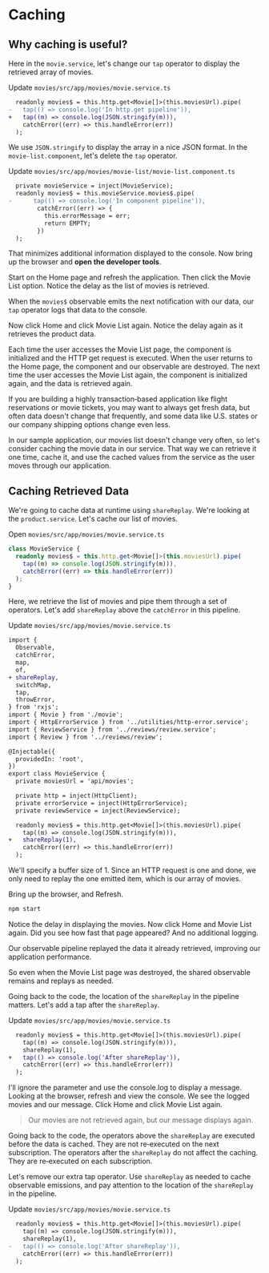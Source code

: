 # Caching

## Why caching is useful?

Here in the `movie.service`, let's change our `tap` operator to display the retrieved array of movies.

Update `movies/src/app/movies/movie.service.ts`

```diff
  readonly movies$ = this.http.get<Movie[]>(this.moviesUrl).pipe(
-   tap(() => console.log('In http.get pipeline')),
+   tap((m) => console.log(JSON.stringify(m))),
    catchError((err) => this.handleError(err))
  );
```

We use `JSON.stringify` to display the array in a nice JSON format. In the `movie‑list.component`, let's delete the `tap` operator. 

Update `movies/src/app/movies/movie-list/movie-list.component.ts`

```diff
  private movieService = inject(MovieService);
  readonly movies$ = this.movieService.movies$.pipe(
-      tap(() => console.log('In component pipeline')),
        catchError((err) => {
          this.errorMessage = err;
          return EMPTY;
        })
  );
```

That minimizes additional information displayed to the console. Now bring up the browser and **open the developer tools**. 

Start on the Home page and refresh the application. Then click the Movie List option. Notice the delay as the list of movies is retrieved. 

When the `movies$` observable emits the next notification with our data, our `tap` operator logs that data to the console. 

Now click Home and click Movie List again. Notice the delay again as it retrieves the product data.

Each time the user accesses the Movie List page, the component is initialized and the HTTP get request is executed. When the user returns to the Home page, the component and our observable are destroyed. The next time the user accesses the Movie List again, the component is initialized again, and the data is retrieved again. 

If you are building a highly transaction‑based application like flight reservations or movie tickets, you may want to always get fresh data, but often data doesn't change that frequently, and some data like U.S. states or our company shipping options change even less. 

In our sample application, our movies list doesn't change very often, so let's consider caching the movie data in our service. That way we can retrieve it one time, cache it, and use the cached values from the service as the user moves through our application. 

## Caching Retrieved Data

We're going to cache data at runtime using `shareReplay`. We're looking at the `product.service`. Let's cache our list of movies.

Open `movies/src/app/movies/movie.service.ts`

```ts
class MovieService {
  readonly movies$ = this.http.get<Movie[]>(this.moviesUrl).pipe(
    tap((m) => console.log(JSON.stringify(m))),
    catchError((err) => this.handleError(err))
  );
}
```

Here, we retrieve the list of movies and pipe them through a set of operators. Let's add `shareReplay` above the `catchError` in this pipeline.

Update `movies/src/app/movies/movie.service.ts`

```diff
import {
  Observable,
  catchError,
  map,
  of,
+ shareReplay,
  switchMap,
  tap,
  throwError,
} from 'rxjs';
import { Movie } from './movie';
import { HttpErrorService } from '../utilities/http-error.service';
import { ReviewService } from '../reviews/review.service';
import { Review } from '../reviews/review';

@Injectable({
  providedIn: 'root',
})
export class MovieService {
  private moviesUrl = 'api/movies';

  private http = inject(HttpClient);
  private errorService = inject(HttpErrorService);
  private reviewService = inject(ReviewService);

  readonly movies$ = this.http.get<Movie[]>(this.moviesUrl).pipe(
    tap((m) => console.log(JSON.stringify(m))),
+   shareReplay(1),
    catchError((err) => this.handleError(err))
  );
```

We'll specify a buffer size of 1. Since an HTTP request is one and done, we only need to replay the one emitted item, which is our array of movies. 

Bring up the browser, and Refresh.

```bash
npm start
```

Notice the delay in displaying the movies. Now click Home and Movie List again. Did you see how fast that page appeared? And no additional logging.

Our observable pipeline replayed the data it already retrieved, improving our application performance.

So even when the Movie List page was destroyed, the shared observable remains and replays as needed.

Going back to the code, the location of the `shareReplay` in the pipeline matters. Let's add a tap after the `shareReplay`.

Update `movies/src/app/movies/movie.service.ts`

```diff
  readonly movies$ = this.http.get<Movie[]>(this.moviesUrl).pipe(
    tap((m) => console.log(JSON.stringify(m))),
    shareReplay(1),
+   tap(() => console.log('After shareReplay')),
    catchError((err) => this.handleError(err))
  );
```

I'll ignore the parameter and use the console.log to display a message. Looking at the browser, refresh and view the console. We see the logged movies and our message. Click Home and click Movie List again. 

> Our movies are not retrieved again, but our message displays again.

Going back to the code, the operators above the `shareReplay` are executed before the data is cached. They are not re‑executed on the next subscription. The operators after the `shareReplay` do not affect the caching. They are re‑executed on each subscription. 

Let's remove our extra tap operator. Use `shareReplay` as needed to cache observable emissions, and pay attention to the location of the `shareReplay` in the pipeline. 

Update `movies/src/app/movies/movie.service.ts`

```diff
  readonly movies$ = this.http.get<Movie[]>(this.moviesUrl).pipe(
    tap((m) => console.log(JSON.stringify(m))),
    shareReplay(1),
-   tap(() => console.log('After shareReplay')),
    catchError((err) => this.handleError(err))
  );
```
